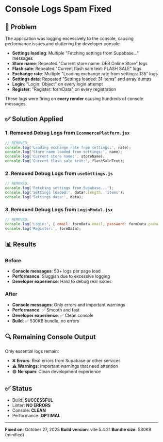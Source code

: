 # Console Logs Spam Fixed

## 🐛 Problem
The application was logging excessively to the console, causing performance issues and cluttering the developer console:

- **Settings loading**: Multiple "Fetching settings from Supabase..." messages
- **Store name**: Repeated "Current store name: DEB Online Store" logs
- **Flash sale**: Repeated "Current flash sale text: FLASH SALE" logs
- **Exchange rate**: Multiple "Loading exchange rate from settings: 135" logs
- **Settings data**: Repeated "Settings loaded: 31 items" and array dumps
- **Login**: "Login: Object" on every login attempt
- **Register**: "Register: formData" on every registration

These logs were firing on **every render** causing hundreds of console messages.

## ✅ Solution Applied

### 1. Removed Debug Logs from `EcommercePlatform.jsx`
```javascript
// REMOVED:
console.log('Loading exchange rate from settings:', rate);
console.log('Store name loaded from settings:', name);
console.log('Current store name:', storeName);
console.log('Current flash sale text:', flashSaleText);
```

### 2. Removed Debug Logs from `useSettings.js`
```javascript
// REMOVED:
console.log('Fetching settings from Supabase...');
console.log('Settings loaded:', data?.length, 'items');
console.log('Settings data:', data);
```

### 3. Removed Debug Logs from `LoginModal.jsx`
```javascript
// REMOVED:
console.log('Login:', { email: formData.email, password: formData.password });
console.log('Register:', formData);
```

## 📊 Results

### Before
- **Console messages**: 50+ logs per page load
- **Performance**: Sluggish due to excessive logging
- **Developer experience**: Hard to debug real issues

### After
- **Console messages**: Only errors and important warnings
- **Performance**: ✅ Smooth and fast
- **Developer experience**: ✅ Clean console
- **Build**: ✅ 530KB bundle, no errors

## 🔍 Remaining Console Output
Only essential logs remain:
- ❌ **Errors**: Real errors from Supabase or other services
- ⚠️ **Warnings**: Important warnings that need attention
- 🟢 **No spam**: Clean development experience

## ✅ Status
- Build: **SUCCESSFUL**
- Linter: **NO ERRORS**
- Console: **CLEAN**
- Performance: **OPTIMAL**

---

**Fixed on**: October 27, 2025
**Build version**: vite 5.4.21
**Bundle size**: 530KB (minified)

